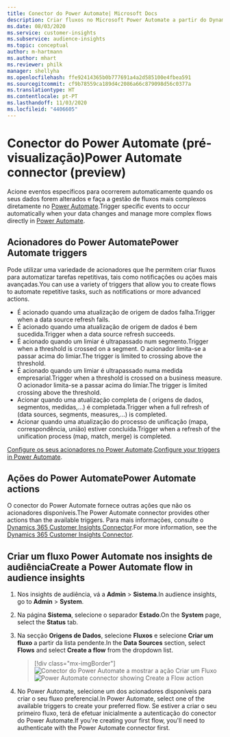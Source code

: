 ```yaml
---
title: Conector do Power Automate| Microsoft Docs
description: Criar fluxos no Microsoft Power Automate a partir do Dynamics 365 Customer Insights.
ms.date: 08/03/2020
ms.service: customer-insights
ms.subservice: audience-insights
ms.topic: conceptual
author: m-hartmann
ms.author: mhart
ms.reviewer: philk
manager: shellyha
ms.openlocfilehash: ffe92414365b0b777691a4a2d585100e4fbea591
ms.sourcegitcommit: cf9b78559ca189d4c2086a66c879098d56c0377a
ms.translationtype: HT
ms.contentlocale: pt-PT
ms.lasthandoff: 11/03/2020
ms.locfileid: "4406605"
---
```

# <a name="power-automate-connector-preview"></a><span data-ttu-id="89460-103">Conector do Power Automate (pré-visualização)</span><span class="sxs-lookup"><span data-stu-id="89460-103">Power Automate connector (preview)</span></span>

<span data-ttu-id="89460-104">Acione eventos específicos para ocorrerem automaticamente quando os seus dados forem alterados e faça a gestão de fluxos mais complexos diretamente no [Power Automate](https://flow.microsoft.com/).</span><span class="sxs-lookup"><span data-stu-id="89460-104">Trigger specific events to occur automatically when your data changes and manage more complex flows directly in [Power Automate](https://flow.microsoft.com/).</span></span>

## <a name="power-automate-triggers"></a><span data-ttu-id="89460-105">Acionadores do Power Automate</span><span class="sxs-lookup"><span data-stu-id="89460-105">Power Automate triggers</span></span>

<span data-ttu-id="89460-106">Pode utilizar uma variedade de acionadores que lhe permitem criar fluxos para automatizar tarefas repetitivas, tais como notificações ou ações mais avançadas.</span><span class="sxs-lookup"><span data-stu-id="89460-106">You can use a variety of triggers that allow you to create flows to automate repetitive tasks, such as notifications or more advanced actions.</span></span> 

- <span data-ttu-id="89460-107">É acionado quando uma atualização de origem de dados falha.</span><span class="sxs-lookup"><span data-stu-id="89460-107">Trigger when a data source refresh fails.</span></span> 
- <span data-ttu-id="89460-108">É acionado quando uma atualização de origem de dados é bem sucedida.</span><span class="sxs-lookup"><span data-stu-id="89460-108">Trigger when a data source refresh succeeds.</span></span>
- <span data-ttu-id="89460-109">É acionado quando um limiar é ultrapassado num segmento.</span><span class="sxs-lookup"><span data-stu-id="89460-109">Trigger when a threshold is crossed on a segment.</span></span> <span data-ttu-id="89460-110">O acionador limita-se a passar acima do limiar.</span><span class="sxs-lookup"><span data-stu-id="89460-110">The trigger is limited to crossing above the threshold.</span></span>
- <span data-ttu-id="89460-111">É acionado quando um limiar é ultrapassado numa medida empresarial.</span><span class="sxs-lookup"><span data-stu-id="89460-111">Trigger when a threshold is crossed on a business measure.</span></span> <span data-ttu-id="89460-112">O acionador limita-se a passar acima do limiar.</span><span class="sxs-lookup"><span data-stu-id="89460-112">The trigger is limited crossing above the threshold.</span></span>
- <span data-ttu-id="89460-113">Acionar quando uma atualização completa de ( origens de dados, segmentos, medidas,...) é completada.</span><span class="sxs-lookup"><span data-stu-id="89460-113">Trigger when a full refresh of (data sources, segments, measures,...) is completed.</span></span>
- <span data-ttu-id="89460-114">Acionar quando uma atualização do processo de unificação (mapa, correspondência, união) estiver concluída.</span><span class="sxs-lookup"><span data-stu-id="89460-114">Trigger when a refresh of the unification process (map, match, merge) is completed.</span></span>

<span data-ttu-id="89460-115">[Configure os seus acionadores no Power Automate](https://flow.microsoft.com/connectors/shared_customerinsights/dynamics-365-customer-insights-connector/).</span><span class="sxs-lookup"><span data-stu-id="89460-115">[Configure your triggers in Power Automate](https://flow.microsoft.com/connectors/shared_customerinsights/dynamics-365-customer-insights-connector/).</span></span>

## <a name="power-automate-actions"></a><span data-ttu-id="89460-116">Ações do Power Automate</span><span class="sxs-lookup"><span data-stu-id="89460-116">Power Automate actions</span></span>
<span data-ttu-id="89460-117">O conector do Power Automate fornece outras ações que não os acionadores disponíveis.</span><span class="sxs-lookup"><span data-stu-id="89460-117">The Power Automate connector provides other actions than the available triggers.</span></span> <span data-ttu-id="89460-118">Para mais informações, consulte o [Dynamics 365 Customer Insights Connector](https://docs.microsoft.com/connectors/customerinsights/).</span><span class="sxs-lookup"><span data-stu-id="89460-118">For more information, see the [Dynamics 365 Customer Insights Connector](https://docs.microsoft.com/connectors/customerinsights/).</span></span>

## <a name="create-a-power-automate-flow-in-audience-insights"></a><span data-ttu-id="89460-119">Criar um fluxo Power Automate nos insights de audiência</span><span class="sxs-lookup"><span data-stu-id="89460-119">Create a Power Automate flow in audience insights</span></span>

1. <span data-ttu-id="89460-120">Nos insights de audiência, vá a **Admin** > **Sistema**.</span><span class="sxs-lookup"><span data-stu-id="89460-120">In audience insights, go to **Admin** > **System**.</span></span>

1. <span data-ttu-id="89460-121">Na página **Sistema**, selecione o separador **Estado**.</span><span class="sxs-lookup"><span data-stu-id="89460-121">On the **System** page, select the **Status** tab.</span></span>

1. <span data-ttu-id="89460-122">Na secção **Origens de Dados**, selecione **Fluxos** e selecione **Criar um fluxo** a partir da lista pendente.</span><span class="sxs-lookup"><span data-stu-id="89460-122">In the **Data Sources** section, select **Flows** and select **Create a flow** from the dropdown list.</span></span>
   > [!div class="mx-imgBorder"]
   > <span data-ttu-id="89460-123">![Conector do Power Automate a mostrar a ação Criar um Fluxo](media/power-automate-connector-create-flow.png "Conector do Power Automate a mostrar a ação Criar um Fluxo")</span><span class="sxs-lookup"><span data-stu-id="89460-123">![Power Automate connector showing Create a Flow action](media/power-automate-connector-create-flow.png "Power Automate connector showing Create a Flow action")</span></span>

1. <span data-ttu-id="89460-124">No Power Automate, selecione um dos acionadores disponíveis para criar o seu fluxo preferencial.</span><span class="sxs-lookup"><span data-stu-id="89460-124">In Power Automate, select one of the available triggers to create your preferred flow.</span></span> <span data-ttu-id="89460-125">Se estiver a criar o seu primeiro fluxo, terá de efetuar inicialmente a autenticação do conector do Power Automate.</span><span class="sxs-lookup"><span data-stu-id="89460-125">If you're creating your first flow, you'll need to authenticate with the Power Automate connector first.</span></span>
